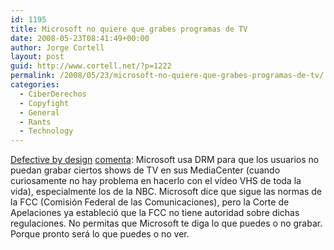 ```yaml
---
id: 1195
title: Microsoft no quiere que grabes programas de TV
date: 2008-05-23T08:41:49+00:00
author: Jorge Cortell
layout: post
guid: http://www.cortell.net/?p=1222
permalink: /2008/05/23/microsoft-no-quiere-que-grabes-programas-de-tv/
categories:
  - CiberDerechos
  - Copyfight
  - General
  - Rants
  - Technology
---
```

<a title="Post" href="http://defectivebydesign.org/blog/BoycottWindowsMediaCenter" target="_blank">Defective by design</a> <a title="Digg" href="http://digg.com/microsoft/Don_t_give_Microsoft_the_remote_control_fight_against_DRM" target="_blank">comenta</a>: Microsoft usa DRM para que los usuarios no puedan grabar ciertos shows de TV en sus MediaCenter (cuando curiosamente no hay problema en hacerlo con el vídeo VHS de toda la vida), especialmente los de la NBC. Microsoft dice que sigue las normas de la FCC (Comisión Federal de las Comunicaciones), pero la Corte de Apelaciones ya estableció que la FCC no tiene autoridad sobre dichas regulaciones. No permitas que Microsoft te diga lo que puedes o no grabar. Porque pronto será lo que puedes o no ver.